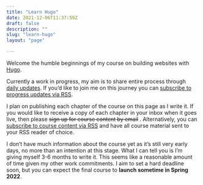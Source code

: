 ```yaml
---
title: "Learn Hugo"
date: 2021-12-06T11:37:59Z
draft: false
description: ""
slug: "learn-hugo"
layout: "page"

---
```


Welcome the humble beginnings of my course on building websites with [Hugo](https://gohugo.io/). 

Currently a work in progress, my aim is to share entire process through [daily updates](/updates). If you’d like to join me on this journey you can [subscribe to progress updates via RSS](/updates/feed.xml).

I plan on publishing each chapter of the course on this page as I write it. If you would like to receive a copy of each chapter in your inbox when it goes live, then please ~~sign up for course content by email~~ . Alternatively, you can [subscribe to course content via RSS](/learn-hugo/feed.xml) and have all course material sent to your RSS reader of choice.

I don’t have much information about the course yet as it’s still very early days, no more than an intention at this stage. What I can tell you is I’m giving myself 3-6 months to write it. This seems like a reasonable amount of time given my other work commitments. I aim to set a hard deadline soon, but you can expect the final course to **launch sometime in Spring 2022**.


